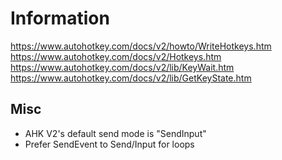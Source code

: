 ﻿# Information

<https://www.autohotkey.com/docs/v2/howto/WriteHotkeys.htm>
<https://www.autohotkey.com/docs/v2/Hotkeys.htm>
<https://www.autohotkey.com/docs/v2/lib/KeyWait.htm>
<https://www.autohotkey.com/docs/v2/lib/GetKeyState.htm>

## Misc

- AHK V2's default send mode is "SendInput"
- Prefer SendEvent to Send/Input for loops
